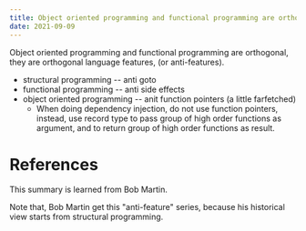 ```yaml
---
title: Object oriented programming and functional programming are orthogonal
date: 2021-09-09
---
```


Object oriented programming and functional programming are orthogonal,
they are orthogonal language features, (or anti-features).

- structural programming -- anti goto
- functional programming -- anti side effects
- object oriented programming -- anit function pointers (a little farfetched)
  - When doing dependency injection, do not use function pointers,
    instead, use record type to pass group of high order functions as argument,
    and to return group of high order functions as result.

# References

This summary is learned from Bob Martin.

Note that, Bob Martin get this "anti-feature" series,
because his historical view starts from structural programming.
